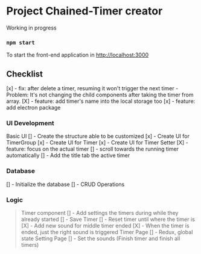 # Project Chained-Timer creator

Working in progress

### `npm start`

To start the front-end application in [http://localhost:3000](http://localhost:3000)

## Checklist

[x] - fix: after delete a timer, resuming it won't trigger the next timer
    - Problem: It's not changing the child components after taking the timer from array.
[X] - feature: add timer's name into the local storage too
[x] - feature: add electron package

### UI Development

Basic UI
[] - Create the structure able to be customized
[x] - Create UI for TimerGroup
[x] - Create UI for Timer
[x] - Create UI for Timer Setter
[X] - feature: focus on the actual timer
[] - scroll towards the running timer automatically
[] - Add the title tab the active timer

### Database 
[] - Initialize the database
[] - CRUD Operations


### Logic 
> Timer component
[] - Add settings the timers during while they already started
    [] - Save Timer
    [] - Reset timer until where the timer is
[X] - Add new sound for middle timer ended
[X] - When the timer is ended, just the right sound is triggered
> Timer Page 
[] - Redux, global state
> Setting Page 
[] - Set the sounds (Finish timer and finish all timers)

<!-- 
## Available Scripts

In the project directory, you can run:

### `npm start`

Runs the app in the development mode.\
Open [http://localhost:3000](http://localhost:3000) to view it in the browser.

The page will reload if you make edits.\
You will also see any lint errors in the console.

### `npm test`

Launches the test runner in the interactive watch mode.\
See the section about [running tests](https://facebook.github.io/create-react-app/docs/running-tests) for more information.

### `npm run build`

Builds the app for production to the `build` folder.\
It correctly bundles React in production mode and optimizes the build for the best performance.

The build is minified and the filenames include the hashes.\
Your app is ready to be deployed!

See the section about [deployment](https://facebook.github.io/create-react-app/docs/deployment) for more information.

### `npm run eject`

**Note: this is a one-way operation. Once you `eject`, you can’t go back!**

If you aren’t satisfied with the build tool and configuration choices, you can `eject` at any time. This command will remove the single build dependency from your project.

Instead, it will copy all the configuration files and the transitive dependencies (webpack, Babel, ESLint, etc) right into your project so you have full control over them. All of the commands except `eject` will still work, but they will point to the copied scripts so you can tweak them. At this point you’re on your own.

You don’t have to ever use `eject`. The curated feature set is suitable for small and middle deployments, and you shouldn’t feel obligated to use this feature. However we understand that this tool wouldn’t be useful if you couldn’t customize it when you are ready for it.

## Learn More

You can learn more in the [Create React App documentation](https://facebook.github.io/create-react-app/docs/getting-started).

To learn React, check out the [React documentation](https://reactjs.org/). -->

